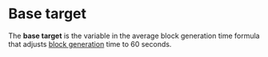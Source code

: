 # Base target

The **base target** is the variable in the average block generation time formula that adjusts [block generation](/en/blockchain/block/block-generation.md) time to 60 seconds.
